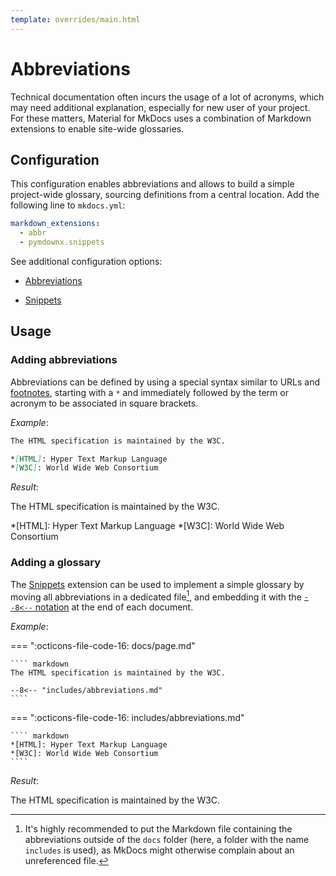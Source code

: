```yaml
---
template: overrides/main.html
---
```


# Abbreviations

Technical documentation often incurs the usage of a lot of acronyms, which may
need additional explanation, especially for new user of your project. For these
matters, Material for MkDocs uses a combination of Markdown extensions to
enable site-wide glossaries.

## Configuration

This configuration enables abbreviations and allows to build a simple
project-wide glossary, sourcing definitions from a central location. Add the
following line to `mkdocs.yml`:

``` yaml
markdown_extensions:
  - abbr
  - pymdownx.snippets
```

See additional configuration options:

- [Abbreviations]
- [Snippets]

  [Abbreviations]: ../setup/extensions/python-markdown.md#abbreviations
  [Snippets]: ../setup/extensions/python-markdown-extensions.md#snippets

## Usage

### Adding abbreviations

Abbreviations can be defined by using a special syntax similar to URLs and 
[footnotes], starting with a `*` and immediately followed by the term or
acronym to be associated in square brackets.

_Example_:

``` markdown
The HTML specification is maintained by the W3C.

*[HTML]: Hyper Text Markup Language
*[W3C]: World Wide Web Consortium
```

_Result_:

The HTML specification is maintained by the W3C.

*[HTML]: Hyper Text Markup Language
*[W3C]: World Wide Web Consortium

  [footnotes]: footnotes.md

### Adding a glossary

The [Snippets] extension can be used to implement a simple glossary by moving
all abbreviations in a dedicated file[^1], and embedding it with the
[`--8<--` notation][Snippets notation] at the end of each document.

  [^1]:
    It's highly recommended to put the Markdown file containing the
    abbreviations outside of the `docs` folder (here, a folder with the name 
    `includes` is used), as MkDocs might otherwise complain about an
    unreferenced file.

_Example_:

=== ":octicons-file-code-16: docs/page.md"

    ```` markdown
    The HTML specification is maintained by the W3C.

    --8<-- "includes/abbreviations.md"
    ````

=== ":octicons-file-code-16: includes/abbreviations.md"

    ```` markdown
    *[HTML]: Hyper Text Markup Language
    *[W3C]: World Wide Web Consortium
    ````

_Result_:

The HTML specification is maintained by the W3C.

  [Snippets notation]: https://facelessuser.github.io/pymdown-extensions/extensions/snippets/#snippets-notation
